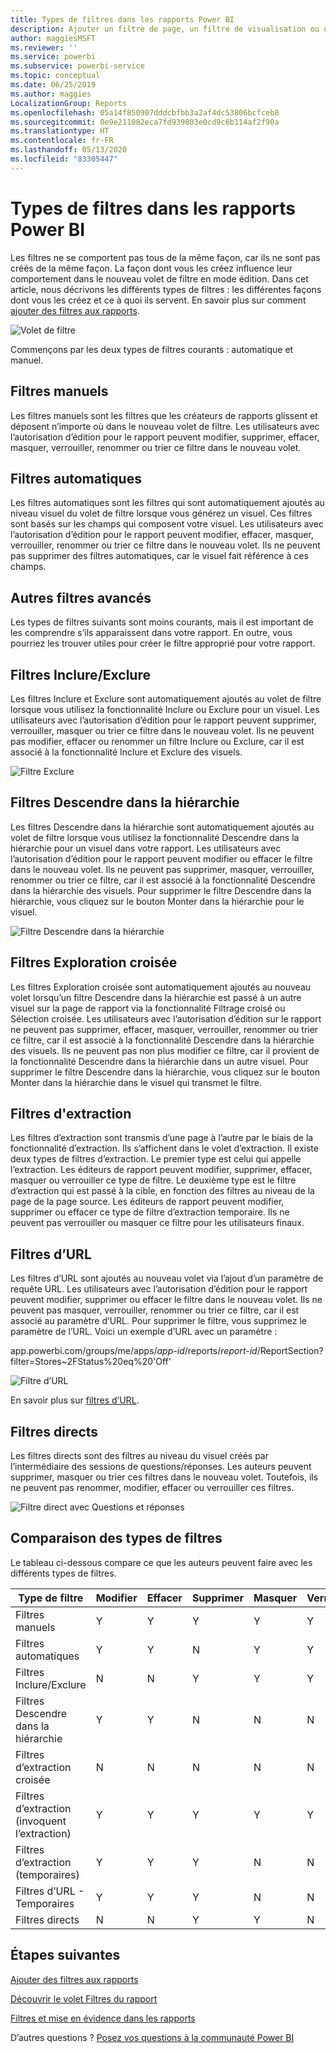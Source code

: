 ```yaml
---
title: Types de filtres dans les rapports Power BI
description: Ajouter un filtre de page, un filtre de visualisation ou un filtre de rapport à un rapport dans Power BI
author: maggiesMSFT
ms.reviewer: ''
ms.service: powerbi
ms.subservice: powerbi-service
ms.topic: conceptual
ms.date: 06/25/2019
ms.author: maggies
LocalizationGroup: Reports
ms.openlocfilehash: 05a14f850907dddcbfbb3a2af4dc53806bcfceb8
ms.sourcegitcommit: 0e9e211082eca7fd939803e0cd9c6b114af2f90a
ms.translationtype: HT
ms.contentlocale: fr-FR
ms.lasthandoff: 05/13/2020
ms.locfileid: "83305447"
---
```

# <a name="types-of-filters-in-power-bi-reports"></a>Types de filtres dans les rapports Power BI

Les filtres ne se comportent pas tous de la même façon, car ils ne sont pas créés de la même façon. La façon dont vous les créez influence leur comportement dans le nouveau volet de filtre en mode édition. Dans cet article, nous décrivons les différents types de filtres : les différentes façons dont vous les créez et ce à quoi ils servent. En savoir plus sur comment [ajouter des filtres aux rapports](power-bi-report-add-filter.md). 

![Volet de filtre](media/power-bi-report-filter-types/power-bi-filter-pane.png)

Commençons par les deux types de filtres courants : automatique et manuel.

## <a name="manual-filters"></a>Filtres manuels 

Les filtres manuels sont les filtres que les créateurs de rapports glissent et déposent n’importe où dans le nouveau volet de filtre. Les utilisateurs avec l’autorisation d’édition pour le rapport peuvent modifier, supprimer, effacer, masquer, verrouiller, renommer ou trier ce filtre dans le nouveau volet.

## <a name="automatic-filters"></a>Filtres automatiques 

Les filtres automatiques sont les filtres qui sont automatiquement ajoutés au niveau visuel du volet de filtre lorsque vous générez un visuel. Ces filtres sont basés sur les champs qui composent votre visuel. Les utilisateurs avec l’autorisation d’édition pour le rapport peuvent modifier, effacer, masquer, verrouiller, renommer ou trier ce filtre dans le nouveau volet. Ils ne peuvent pas supprimer des filtres automatiques, car le visuel fait référence à ces champs.

## <a name="more-advanced-filters"></a>Autres filtres avancés

Les types de filtres suivants sont moins courants, mais il est important de les comprendre s’ils apparaissent dans votre rapport. En outre, vous pourriez les trouver utiles pour créer le filtre approprié pour votre rapport.

## <a name="include-and-exclude-filters"></a>Filtres Inclure/Exclure

Les filtres Inclure et Exclure sont automatiquement ajoutés au volet de filtre lorsque vous utilisez la fonctionnalité Inclure ou Exclure pour un visuel. Les utilisateurs avec l’autorisation d’édition pour le rapport peuvent supprimer, verrouiller, masquer ou trier ce filtre dans le nouveau volet. Ils ne peuvent pas modifier, effacer ou renommer un filtre Inclure ou Exclure, car il est associé à la fonctionnalité Inclure et Exclure des visuels.

![Filtre Exclure](media/power-bi-report-filter-types/power-bi-filters-exclude.png)

## <a name="drill-down-filters"></a>Filtres Descendre dans la hiérarchie

Les filtres Descendre dans la hiérarchie sont automatiquement ajoutés au volet de filtre lorsque vous utilisez la fonctionnalité Descendre dans la hiérarchie pour un visuel dans votre rapport. Les utilisateurs avec l’autorisation d’édition pour le rapport peuvent modifier ou effacer le filtre dans le nouveau volet. Ils ne peuvent pas supprimer, masquer, verrouiller, renommer ou trier ce filtre, car il est associé à la fonctionnalité Descendre dans la hiérarchie des visuels. Pour supprimer le filtre Descendre dans la hiérarchie, vous cliquez sur le bouton Monter dans la hiérarchie pour le visuel.

![Filtre Descendre dans la hiérarchie](media/power-bi-report-filter-types/power-bi-filters-drill-down.png)

## <a name="cross-drill-filters"></a>Filtres Exploration croisée

Les filtres Exploration croisée sont automatiquement ajoutés au nouveau volet lorsqu’un filtre Descendre dans la hiérarchie est passé à un autre visuel sur la page de rapport via la fonctionnalité Filtrage croisé ou Sélection croisée. Les utilisateurs avec l’autorisation d’édition sur le rapport ne peuvent pas supprimer, effacer, masquer, verrouiller, renommer ou trier ce filtre, car il est associé à la fonctionnalité Descendre dans la hiérarchie des visuels. Ils ne peuvent pas non plus modifier ce filtre, car il provient de la fonctionnalité Descendre dans la hiérarchie dans un autre visuel. Pour supprimer le filtre Descendre dans la hiérarchie, vous cliquez sur le bouton Monter dans la hiérarchie dans le visuel qui transmet le filtre.

## <a name="drillthrough-filters"></a>Filtres d'extraction

Les filtres d’extraction sont transmis d’une page à l’autre par le biais de la fonctionnalité d’extraction. Ils s’affichent dans le volet d’extraction. Il existe deux types de filtres d’extraction. Le premier type est celui qui appelle l’extraction. Les éditeurs de rapport peuvent modifier, supprimer, effacer, masquer ou verrouiller ce type de filtre. Le deuxième type est le filtre d’extraction qui est passé à la cible, en fonction des filtres au niveau de la page de la page source. Les éditeurs de rapport peuvent modifier, supprimer ou effacer ce type de filtre d’extraction temporaire. Ils ne peuvent pas verrouiller ou masquer ce filtre pour les utilisateurs finaux.

## <a name="url-filters"></a>Filtres d’URL

Les filtres d’URL sont ajoutés au nouveau volet via l’ajout d’un paramètre de requête URL. Les utilisateurs avec l’autorisation d’édition pour le rapport peuvent modifier, supprimer ou effacer le filtre dans le nouveau volet. Ils ne peuvent pas masquer, verrouiller, renommer ou trier ce filtre, car il est associé au paramètre d’URL. Pour supprimer le filtre, vous supprimez le paramètre de l’URL. Voici un exemple d’URL avec un paramètre :

app.powerbi.com/groups/me/apps/*app-id*/reports/*report-id*/ReportSection?filter=Stores~2FStatus%20eq%20'Off'

![Filtre d’URL](media/power-bi-report-filter-types/power-bi-filter-url.png)

En savoir plus sur [filtres d’URL](../collaborate-share/service-url-filters.md).

## <a name="pass-through-filters"></a>Filtres directs

Les filtres directs sont des filtres au niveau du visuel créés par l’intermédiaire des sessions de questions/réponses. Les auteurs peuvent supprimer, masquer ou trier ces filtres dans le nouveau volet. Toutefois, ils ne peuvent pas renommer, modifier, effacer ou verrouiller ces filtres.

![Filtre direct avec Questions et réponses](media/power-bi-report-filter-types/power-bi-filters-qna.png)

## <a name="comparing-filter-types"></a>Comparaison des types de filtres

Le tableau ci-dessous compare ce que les auteurs peuvent faire avec les différents types de filtres.

| Type de filtre | Modifier | Effacer | Supprimer | Masquer | Verrouiller | Trier | Renommer |
|----|----|----|----|----|----|----|----|
| Filtres manuels | Y | Y | Y | Y | Y | Y | Y |
| Filtres automatiques | Y | Y | N | Y | Y | Y | Y |
| Filtres Inclure/Exclure | N | N | Y | Y | Y | Y | N |
| Filtres Descendre dans la hiérarchie | Y | Y | N | N | N | N | N |
| Filtres d’extraction croisée | N | N | N | N | N | N | N |
| Filtres d’extraction (invoquent l’extraction) | Y | Y | Y | Y | Y | N | N |
| Filtres d’extraction (temporaires) | Y | Y | Y | N | N | N | N |
| Filtres d’URL - Temporaires | Y | Y | Y | N | N | N | N |
| Filtres directs | N | N | Y | Y | N | Y | N |



## <a name="next-steps"></a>Étapes suivantes

[Ajouter des filtres aux rapports](power-bi-report-add-filter.md)

[Découvrir le volet Filtres du rapport](../consumer/end-user-report-filter.md)

[Filtres et mise en évidence dans les rapports](power-bi-reports-filters-and-highlighting.md)

D’autres questions ? [Posez vos questions à la communauté Power BI](https://community.powerbi.com/)
